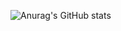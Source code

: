 ![Anurag's GitHub stats](https://github-readme-stats.vercel.app/api?username=farshadtahmasbi&show_icons=true)
